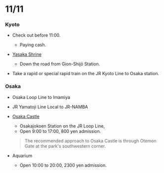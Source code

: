 # 11/11

### Kyoto

* Check out before 11:00.
  * Paying cash.

* [Yasaka Shrine](http://www.japan-guide.com/e/e3903.html)
  * Down the road from Gion-Shijō Station.

* Take a rapid or special rapid train on the JR Kyoto Line to Osaka station.

### Osaka

* Osaka Loop Line to Imamiya
* JR Yamatoji Line Local to JR-NAMBA

* [Osaka Castle](http://www.japan-guide.com/e/e4000.html)
  * Osakajokoen Station on the JR Loop Line,
  * Open 9:00 to 17:00, 800 yen admission.
  > The recommended approach to Osaka Castle is through Otemon Gate at the park's southwestern corner.

* Aquarium
  * Open 10:00 to 20:00, 2300 yen admission.
